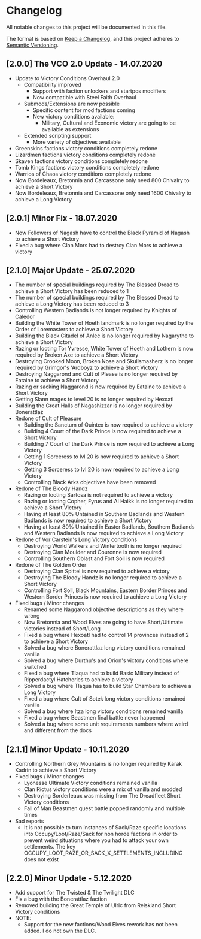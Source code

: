 # Changelog
All notable changes to this project will be documented in this file.

The format is based on [Keep a Changelog](https://keepachangelog.com/en/1.0.0/),
and this project adheres to [Semantic Versioning](https://semver.org/spec/v2.0.0.html).

## [2.0.0] The VCO 2.0 Update - 14.07.2020

- Update to Victory Conditions Overhaul 2.0
    - Compatibility improved
        - Support with faction unlockers and startpos modifiers
        - Now compatible with Steel Faith Overhaul
    - Submods/Extensions are now possible
        - Specific content for mod factions coming
        - New victory conditions available: 
            - Military, Cultural and Economic victory are going to be available as extensions
    - Extended scripting support
        - More variety of objectives available
- Greenskins factions victory conditions completely redone
- Lizardmen factions victory conditions completely redone
- Skaven factions victory conditions completely redone
- Tomb Kings factions victory conditions completely redone
- Warrios of Chaos victory conditions completely redone
- Now Bordeleaux, Bretonnia and Carcassone only need 800 Chivalry to achieve a Short Victory
- Now Bordeleaux, Bretonnia and Carcassone only need 1600 Chivalry to achieve a Long Victory

## [2.0.1] Minor Fix - 18.07.2020

- Now Followers of Nagash have to control the Black Pyramid of Nagash to achieve a Short Victory
- Fixed a bug where Clan Mors had to destroy Clan Mors to achieve a victory

## [2.1.0] Major Update - 25.07.2020

- The number of special buildings required by The Blessed Dread to achieve a Short Victory has been reduced to 1
- The number of special buildings required by The Blessed Dread to achieve a Long Victory has been reduced to 3
- Controlling Western Badlands is not longer required by Knights of Caledor
- Building the White Tower of Hoeth landmark is no longer required by the Order of Loremasters to achieve a Short Victory
- Building the Black Citadel of Anlec is no longer required by Nagarythe to achieve a Short Victory
- Razing or looting Tor Yvresse, White Tower of Hoeth and Lothern is now required by Broken Axe to achieve a Short Victory
- Destroying Crooked Moon, Broken Nose and Skullsmasherz is no longer required by Grimgor's 'Ardboyz to achieve a Short Victory
- Destroying Naggarond and Cult of Please is no longer required by Eataine to achieve a Short Victory
- Razing or sacking Naggarond is now required by Eataine to achieve a Short Victory
- Getting Slann mages to level 20 is no longer required by Hexoatl
- Building the Great Halls of Nagashizzar is no longer required by Bonerattlaz
- Redone of Cult of Pleasure 
    - Building the Sanctum of Quintex is now required to achieve a victory
    - Building 4 Court of the Dark Prince is now required to achieve a Short Victory
    - Building 7 Court of the Dark Prince is now required to achieve a Long Victory
    - Getting 1 Sorceress to lvl 20 is now required to achieve a Short Victory
    - Getting 3 Sorceress to lvl 20 is now required to achieve a Long Victory
    - Controlling Black Arks objectives have been removed
- Redone of The Bloody Handz
    - Razing or looting Sartosa is not required to achieve a victory
    - Razing or looting Copher, Fyrus and Al Haikk is no longer required to achieve a Short Victory
    - Having at least 80% Untained in Southern Badlands and Western Badlands is now required to achieve a Short Victory
    - Having at least 80% Untained in Easter Badlands, Southern Badlands and Western Badlands is now required to achieve a Long Victory
- Redone of Vor Carstein's Long Victory conditions
    - Destroying World Walkers and Wintertooth is no longer required
    - Destroying Clan Moulder and Couronne is now required
    - Controlling Southern Oblast and Fort Soll is now required
- Redone of The Golden Order
    - Destroying Clan Spittel is now required to achieve a victory
    - Destroying The Bloody Handz is no longer required to achieve a Short Victory
    - Controlling Fort Soll, Black Mountains, Eastern Border Princes and Western Border Princes is now required to achieve a Long Victory
- Fixed bugs / Minor changes
    - Renamed some Naggarond objective descriptions as they where wrong
    - Now Bretonnia and Wood Elves are going to have Short/Ultimate victories instead of Short/Long
    - Fixed a bug where Hexoatl had to control 14 provinces instead of 2 to achieve a Short Victory
    - Solved a bug where Bonerattlaz long victory conditions remained vanilla
    - Solved a bug where Durthu's and Orion's victory conditions where switched
    - Fixed a bug where Tlaqua had to build Basic Military instead of Ripperdactyl Hatcheries to achieve a victory
    - Solved a bug where Tlaqua has to build Star Chambers to achieve a Long Victory
    - Fixed a bug where Cult of Sotek long victory conditions remained vanilla
    - Solved a bug where Itza long victory conditions remained vanilla
    - Fixed a bug where Beastmen final battle never happened
    - Solved a bug where some unit requirements numbers where weird and different from the docs
    
## [2.1.1] Minor Update - 10.11.2020

- Controlling Northern Grey Mountains is no longer required by Karak Kadrin to achieve a Short Victory
- Fixed bugs / Minor changes
    - Lyonesse Ultimate Victory conditions remained vanilla
    - Clan Rictus victory conditions were a mix of vanilla and modded
    - Destroying Borderleaux was missing from The Dreadfleet Short Victory conditions
    - Fall of Man Beastmen quest battle popped randomly and multiple times
- Sad reports 
    - It is not possible to turn instances of Sack/Raze specific locations into Occupy/Loot/Raze/Sack for non horde 
    factions in order to prevent weird situations where you had to attack your own settlements. The key 
    OCCUPY_LOOT_RAZE_OR_SACK_X_SETTLEMENTS_INCLUDING does not exist
    
## [2.2.0] Minor Update - 5.12.2020

- Add support for The Twisted & The Twilight DLC
- Fix a bug with the Bonerattlaz faction
- Removed building the Great Temple of Ulric from Reiskland Short Victory conditions
- NOTE:
    - Support for the new factions/Wood Elves rework has not been added. I do not own the DLC.
